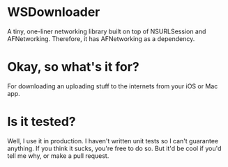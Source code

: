 WSDownloader
============

A tiny, one-liner networking library built on top of NSURLSession and AFNetworking. Therefore, it has AFNetworking as a dependency.

Okay, so what's it for?
=====
For downloading an uploading stuff to the internets from your iOS or Mac app.

Is it tested?
=====
Well, I use it in production. I haven't written unit tests so I can't guarantee anything. If you think it sucks, you're free to do so. But it'd be cool if you'd tell me why, or make a pull request.



